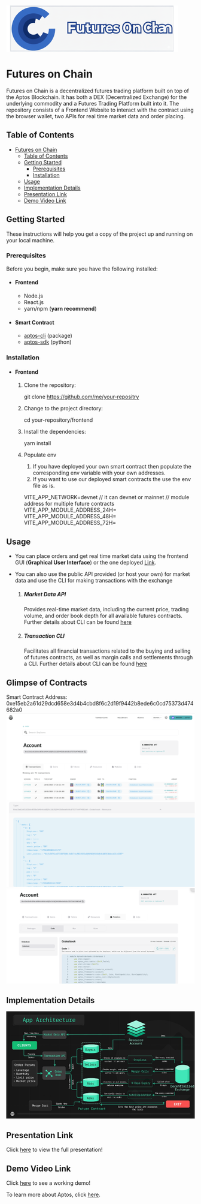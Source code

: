 <img src="./images/futures0xc.svg"></img> 

# Futures on Chain


Futures on Chain is a decentralized futures trading platform built on top of the Aptos Blockchain. It has both a DEX (Decentralized Exchange) for the underlying commodity and a Futures Trading Platform built into it. The repository consists of a Frontend Website to interact with the contract using the browser wallet, two APIs for real time market data and order placing.

## Table of Contents

- [Futures on Chain](#futures-on-chain)
  - [Table of Contents](#table-of-contents)
  - [Getting Started](#getting-started)
    - [Prerequisites](#prerequisites)
    - [Installation](#installation)
  - [Usage](#usage)
  - [Implementation Details](#implementation-details)
  - [Presentation Link](#presentation-link)
  - [Demo Video Link](#demo-video-link)

## Getting Started

These instructions will help you get a copy of the project up and running on your local machine.

### Prerequisites

  Before you begin, make sure you have the following installed:
  - #### Frontend
    - Node.js
    - React.js
    - yarn/npm (**yarn recommend**)
  - #### Smart Contract
    - [aptos-cli](https://aptos.dev/tools/aptos-cli/) (package)
    - [aptos-sdk](https://aptos.dev/sdks/python-sdk) (python)
### Installation
- #### Frontend
  1. Clone the repository:

      
      git clone https://github.com/me/your-repositry
      

  2. Change to the project directory:

      
      cd your-repository/frontend
      

  3. Install the dependencies:

      
      yarn install
      
  4. Populate env 
     1. If you have deployed your own smart contract then populate the corresponding env variable with your own addresses.
     2. If you want to use our deployed smart contracts the use the env file as is.
     
      VITE_APP_NETWORK=devnet // it can devnet or mainnet
      // module address for multiple future contracts
      VITE_APP_MODULE_ADDRESS_24H=
      VITE_APP_MODULE_ADDRESS_48H=
      VITE_APP_MODULE_ADDRESS_72H=
     

## Usage

- You can place orders and get real time market data using the frontend GUI (**Graphical User Interface**) or the one deployed [Link](https://028759426b4133e311a665806dc439fe6d276bd886fbb14b.vercel.app/).

- You can also use the public API provided (or host your own) for market data and use the CLI for making transactions with the exchange  
    1. ##### Market Data API
        Provides real-time market data, including the current price, trading volume, and order book depth for all available futures contracts.
Further details about CLI can be found [here](https://github.com/t-Team-18/futures0xC/tree/main/market-api/README.md)
    1. ##### Transaction CLI
        Facilitates all financial transactions related to the buying and selling of futures contracts, as well as margin calls and settlements through a CLI.
Further details about CLI can be found [here](https://github.com/t-Team-18/futures0xC/tree/main/transaction-api/README.md)

## Glimpse of Contracts
Smart Contract Address: 0xe15eb2a61d29dcd658e3d4b4cbd8f6c2d19f9442b8ede6c0cd75373d474682a0
![Contract Image 1](./images/contract_1.png)
![Contract Image 2](./images/contract_2.png)
![Contract Image 3](./images/contract_3.png)

## Implementation Details

![App Architecture](./images/app_arch.png)

## Presentation Link

Click [here](https://drive.google.com/file/d/19EcxHgoRgxPj2fVTqyghJm2dEKWvlDyh/view?usp=sharing) to view the full presentation!

## Demo Video Link
Click [here](https://drive.google.com/file/d/1S7TsyNjqOf85gCzZZN_qazOKyxxFSftp/view?usp=sharing) to see a working demo!

To learn more about Aptos, click [here](https://aptos.dev/).

